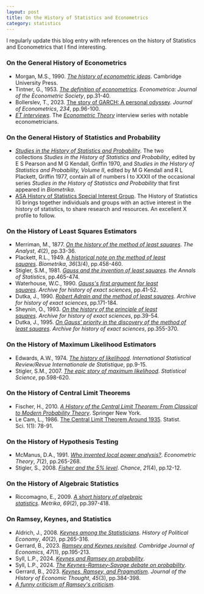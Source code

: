 ```yaml
---
layout: post
title: On the History of Statistics and Econometrics
category: statistics
---
```

I regularly update this blog entry with references on the history of Statistics and Econometrics that I find interesting.
### On the General History of Econometrics

- Morgan, M.S., 1990. [*The history of econometric ideas*](https://www.cambridge.org/core/books/history-of-econometric-ideas/05767BCEAD34F65C7B4A89A3A772BBCF). Cambridge University Press.
- Tintner, G., 1953. [*The definition of econometrics*](https://www.jstor.org/stable/1906941). _Econometrica: Journal of the Econometric Society_, pp.31-40.
- Bollerslev, T., 2023. [The story of GARCH: A personal odyssey](https://public.econ.duke.edu/~boller/Papers/GARCH_JoE_2023.pdf). _Journal of Econometrics_, _234_, pp.96-100.
- [*ET interviews*](https://www.cambridge.org/core/journals/econometric-theory/et-interviews). The [*Econometric Theory*](https://www.cambridge.org/core/journals/econometric-theory) interview series with notable econometricians.

### On the General History of Statistics and Probability

- [*Studies in the History of Statistics and Probability*](https://www.york.ac.uk/depts/maths/histstat/bib/studies.htm). The two collections _Studies in the History of Statistics and Probability_, edited by E S Pearson and M G Kendall, Griffin 1970, and *Studies in the History of Statistics and Probability, Volume II*, edited by M G Kendall and R L Plackett, Griffin 1977, contain all of numbers I to XXXII of the occasional series *Studies in the History of Statistics and Probability* that first appeared in *Biometrika*.
- [ASA History of Statistics Special Interest Group](https://twitter.com/HOS_ASA). The History of Statistics IG brings together individuals and groups with an active interest in the history of statistics, to share research and resources. An excellent X profile to follow.

### On the History of Least Squares Estimators

- Merriman, M., 1877. [*On the history of the method of least squares*](https://www.jstor.org/stable/2635472?searchText=&searchUri=&ab_segments=&searchKey=&refreqid=fastly-default%3Abbf74e23b32812d89e5009e03e640170&seq=4). _The Analyst_, _4_(2), pp.33-36.
- Plackett, R.L., 1949. [*A historical note on the method of least squares*](https://www.jstor.org/stable/2332682?searchText=&searchUri=&ab_segments=&searchKey=&refreqid=fastly-default%3Abbf74e23b32812d89e5009e03e640170). _Biometrika_, _36_(3/4), pp.458-460.
- Stigler, S.M., 1981. [*Gauss and the invention of least squares*](https://www.jstor.org/stable/2240811?searchText=&searchUri=&ab_segments=&searchKey=&refreqid=fastly-default%3Ac26c7703a065a10eb83d1ff2568eeb58&seq=1). _the Annals of Statistics_, pp.465-474.
- Waterhouse, W.C., 1990. [*Gauss's first argument for least squares*](https://www.jstor.org/stable/41133877?searchText=&searchUri=&ab_segments=&searchKey=&refreqid=fastly-default%3Aec351b8989dca4bddcf6f18475b9e327&seq=1). _Archive for history of exact sciences_, pp.41-52.
- Dutka, J., 1990. [*Robert Adrain and the method of least squares*](https://www.jstor.org/stable/41133885?searchText=&searchUri=&ab_segments=&searchKey=&refreqid=fastly-default%3Ab2fea2627bf4aae9a34d046072100e5c&seq=1). _Archive for history of exact sciences_, pp.171-184.
- Sheynin, O., 1993. [*On the history of the principle of least squares*](https://www.jstor.org/stable/41134134?searchText=&searchUri=&ab_segments=&searchKey=&refreqid=fastly-default%3A4b0bf0253662c53e9c6856e3ad36c5fd&seq=7). _Archive for history of exact sciences_, pp.39-54.
- Dutka, J., 1995. [*On Gauss' priority in the discovery of the method of least squares*](https://www.jstor.org/stable/41134010?searchText=&searchUri=&ab_segments=&searchKey=&refreqid=fastly-default%3Ab2fea2627bf4aae9a34d046072100e5c). _Archive for history of exact sciences_, pp.355-370.

### On the History of Maximum Likelihood Estimators

- Edwards, A.W., 1974. [*The history of likelihood*](https://www.jstor.org/stable/1402681?searchText=&searchUri=&ab_segments=&searchKey=&refreqid=fastly-default%3Ac26c7703a065a10eb83d1ff2568eeb58&seq=3). _International Statistical Review/Revue Internationale de Statistique_, pp.9-15. 
- Stigler, S.M., 2007. [*The epic story of maximum likelihood*](https://www.jstor.org/stable/27645865?casa_token=GF0iSzn3PYsAAAAA%3AgG5Dvf6EEazgVx3s0WffvbSU7wHkE-cZMqqLtOHEeabBNwTvkP_uKpBgDyHMz8Y9FzfSRq7sUKdo3q9dGY4POCWEmWq4dfQUR4cOsakOhnh3-0_79BPmdA). _Statistical Science_, pp.598-620.

### On the History of Central Limit Theorems

- Fischer, H., 2010. [*A History of the Central Limit Theorem: From Classical to Modern Probability Theory*](https://link.springer.com/book/10.1007/978-0-387-87857-7). Springer New York.
- Le Cam, L., 1986. [The Central Limit Theorem Around 1935](https://projecteuclid.org/journals/statistical-science/volume-1/issue-1/The-Central-Limit-Theorem-Around-1935/10.1214/ss/1177013818.full). Statist. Sci. 1(1): 78-91.

### On the History of Hypothesis Testing

- McManus, D.A., 1991. [*Who invented local power analysis?*](https://www.cambridge.org/core/journals/econometric-theory/article/who-invented-local-power-analysis/D076D8F714B3A855A41F289DBB483BE2). _Econometric Theory_, _7_(2), pp.265-268.
- Stigler, S., 2008. [*Fisher and the 5% level*](https://link.springer.com/article/10.1007/s00144-008-0033-3). _Chance_, _21_(4), pp.12-12.

### On the History of Algebraic Statistics 

- Riccomagno, E., 2009. [*A short history of algebraic statistics*](https://link.springer.com/article/10.1007/s00184-008-0222-3). _Metrika_, _69_(2), pp.397-418.

### On Ramsey, Keynes, and Statistics

- Aldrich, J., 2008. [*Keynes among the Statisticians*](https://read.dukeupress.edu/hope/article-abstract/40/2/265/38396/Keynes-among-the-Statisticians?redirectedFrom=fulltext). *History of Political Economy*, *40*(2), pp.265-316.
- Gerrard, B., 2023. [*Ramsey and Keynes revisited*](https://academic.oup.com/cje/article/47/1/195/7005385). _Cambridge Journal of Economics_, _47_(1), pp.195-213.
- Syll, L.P., 2024. [*Keynes and Ramsey on probability*](https://larspsyll.wordpress.com/2024/03/19/keynes-and-ramsey-on-probability/).
- Syll, L.P., 2024. [*The Keynes-Ramsey-Savage debate on probability*](https://larspsyll.wordpress.com/2024/01/31/the-keynes-ramsey-savage-debate-on-probability-4/).
- Gerrard, B., 2023. [*Keynes, Ramsey, and Pragmatism*](https://eprints.whiterose.ac.uk/189264/9/keynes-ramsey-and-pragmatism.pdf). _Journal of the History of Economic Thought_, _45_(3), pp.384-398.
- [*A funny criticism of Ramsey's criticism*](https://papers.ssrn.com/sol3/papers.cfm?abstract_id=3756573).